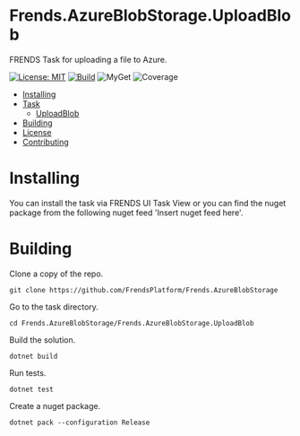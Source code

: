 # Frends.AzureBlobStorage.UploadBlob
FRENDS Task for uploading a file to Azure.

[![License: MIT](https://img.shields.io/badge/License-MIT-green.svg)](https://opensource.org/licenses/MIT) 
[![Build](https://github.com/FrendsPlatform/Frends.AzureBlobStorage/actions/workflows/UploadBlob_build_and_test_on_main.yml/badge.svg)](https://github.com/FrendsPlatform/Frends.AzureBlobStorage/actions)
![MyGet](https://img.shields.io/myget/frends-tasks/v/Frends.AzureBlobStorage.UploadBlob)
![Coverage](https://app-github-custom-badges.azurewebsites.net/Badge?key=FrendsPlatform/Frends.AzureBlobStorage/Frends.AzureBlobStorage.UploadBlob|main)

- [Installing](#installing)
- [Task](#task)
     - [UploadBlob](#UploadBlob)
- [Building](#building)
- [License](#license)
- [Contributing](#contributing)

# Installing

You can install the task via FRENDS UI Task View or you can find the nuget package from the following nuget feed 'Insert nuget feed here'.

# Building

Clone a copy of the repo.

`git clone https://github.com/FrendsPlatform/Frends.AzureBlobStorage`

Go to the task directory.

`cd Frends.AzureBlobStorage/Frends.AzureBlobStorage.UploadBlob`

Build the solution.

`dotnet build`

Run tests.

`dotnet test`

Create a nuget package.

`dotnet pack --configuration Release`

